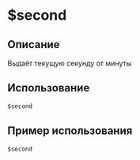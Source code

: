 # $second

## Описание
Выдаёт текущую секунду от минуты

## Использование
```js
$second
```

## Пример использования
```javascript
$second
```
